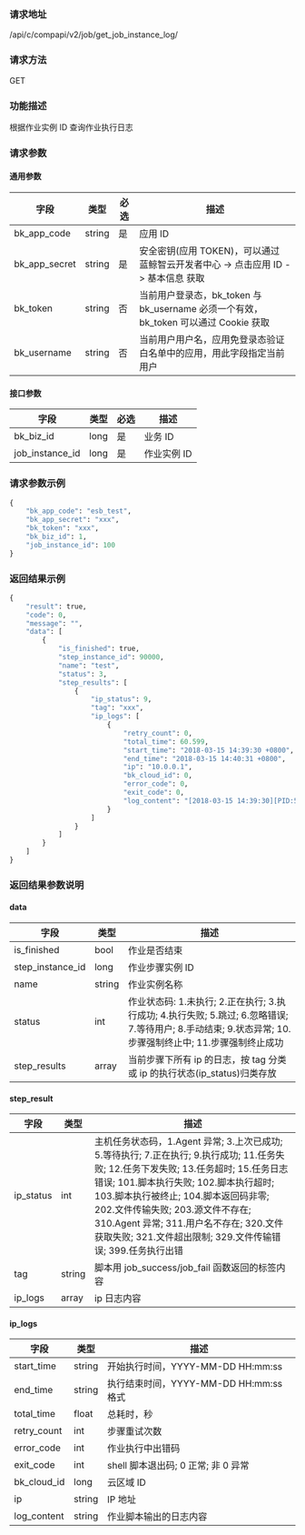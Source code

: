 
### 请求地址

/api/c/compapi/v2/job/get_job_instance_log/



### 请求方法

GET


### 功能描述

根据作业实例 ID 查询作业执行日志

### 请求参数


#### 通用参数

| 字段 | 类型 | 必选 |  描述 |
|-----------|------------|--------|------------|
| bk_app_code  |  string    | 是 | 应用 ID     |
| bk_app_secret|  string    | 是 | 安全密钥(应用 TOKEN)，可以通过 蓝鲸智云开发者中心 -&gt; 点击应用 ID -&gt; 基本信息 获取 |
| bk_token     |  string    | 否 | 当前用户登录态，bk_token 与 bk_username 必须一个有效，bk_token 可以通过 Cookie 获取 |
| bk_username  |  string    | 否 | 当前用户用户名，应用免登录态验证白名单中的应用，用此字段指定当前用户 |

#### 接口参数

| 字段      |  类型      | 必选   |  描述      |
|-----------|------------|--------|------------|
| bk_biz_id       |  long    | 是     | 业务 ID |
| job_instance_id |  long    | 是     | 作业实例 ID |

### 请求参数示例

```python
{
    "bk_app_code": "esb_test",
    "bk_app_secret": "xxx",
    "bk_token": "xxx",
    "bk_biz_id": 1,
    "job_instance_id": 100
}
```

### 返回结果示例

```python
{
    "result": true,
    "code": 0,
    "message": "",
    "data": [
        {
            "is_finished": true,
            "step_instance_id": 90000,
            "name": "test",
            "status": 3,
            "step_results": [
                {
                    "ip_status": 9,
                    "tag": "xxx",
                    "ip_logs": [
                        {
                            "retry_count": 0,
                            "total_time": 60.599,
                            "start_time": "2018-03-15 14:39:30 +0800",
                            "end_time": "2018-03-15 14:40:31 +0800",
                            "ip": "10.0.0.1",
                            "bk_cloud_id": 0,
                            "error_code": 0,
                            "exit_code": 0,
                            "log_content": "[2018-03-15 14:39:30][PID:56875] job_start\n"
                        }
                    ]
                }
            ]
        }
    ]
}
```
### 返回结果参数说明

#### data

| 字段      | 类型      | 描述      |
|-----------|-----------|-----------|
| is_finished      | bool      | 作业是否结束 |
| step_instance_id | long       | 作业步骤实例 ID |
| name             | string    | 作业实例名称 |
| status           | int       | 作业状态码: 1.未执行; 2.正在执行; 3.执行成功; 4.执行失败; 5.跳过; 6.忽略错误; 7.等待用户; 8.手动结束; 9.状态异常; 10.步骤强制终止中; 11.步骤强制终止成功 |
| step_results     | array     | 当前步骤下所有 ip 的日志，按 tag 分类或 ip 的执行状态(ip_status)归类存放 |

#### step_result

| 字段      | 类型      | 描述      |
|-----------|-----------|-----------|
| ip_status      | int      | 主机任务状态码，1.Agent 异常; 3.上次已成功; 5.等待执行; 7.正在执行; 9.执行成功; 11.任务失败; 12.任务下发失败; 13.任务超时; 15.任务日志错误; 101.脚本执行失败; 102.脚本执行超时; 103.脚本执行被终止; 104.脚本返回码非零; 202.文件传输失败; 203.源文件不存在; 310.Agent 异常; 311.用户名不存在; 320.文件获取失败; 321.文件超出限制; 329.文件传输错误; 399.任务执行出错 |
| tag            | string   | 脚本用 job_success/job_fail 函数返回的标签内容 |
| ip_logs        | array    | ip 日志内容 |

#### ip_logs

| 字段      | 类型      | 描述      |
|-----------|-----------|-----------|
| start_time    | string      | 开始执行时间，YYYY-MM-DD HH:mm:ss |
| end_time      | string      | 执行结束时间，YYYY-MM-DD HH:mm:ss 格式 |
| total_time    | float       | 总耗时，秒 |
| retry_count   | int         | 步骤重试次数 |
| error_code    | int         | 作业执行中出错码 |
| exit_code     | int         | shell 脚本退出码; 0 正常; 非 0 异常 |
| bk_cloud_id   | long         | 云区域 ID |
| ip            | string      | IP 地址 |
| log_content   | string      | 作业脚本输出的日志内容 |